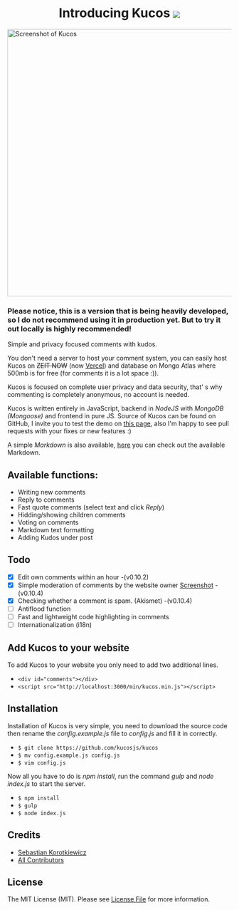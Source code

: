 <h1 style="text-align:center;">Introducing Kucos <a href="https://kucos.js.org"><img style="vertical-align:middle;" src="https://kucos.js.org/assets/img/kucos.gif" /></a></h1>
<img src="https://i.imgur.com/oxUGn7M.gif" style="width: 600px;display: block; margin: 0 auto;" alt="Screenshot of Kucos">

### Please notice, this is a version that is being heavily developed, so I do not recommend using it in production yet. But to try it out locally is highly recommended! 

Simple and privacy focused comments with kudos.

You don't need a server to host your comment system, you can easily host Kucos on <s>ZEIT NOW</s> (now [Vercel](https://vercel.com/)) and database on Mongo Atlas where 500mb is for free (for comments it is a lot space :)).

Kucos is focused on complete user privacy and data security, that' s why commenting is completely anonymous, no account is needed.

Kucos is written entirely in JavaScript, backend in _NodeJS_ with _MongoDB (Mongoose)_ and frontend in pure JS. Source of Kucos can be found on GitHub, I invite you to test the demo on [this page](https://kucos.js.org), also I'm happy to see pull requests with your fixes or new features :)

A simple _Markdown_ is also available, [here](https://kucos.js.org/markdown.html) you can check out the available Markdown.

## Available functions:

- Writing new comments
- Reply to comments
- Fast quote comments (select text and click _Reply_)
- Hidding/showing children comments
- Voting on comments
- Markdown text formatting
- Adding Kudos under post

## Todo
- [x] Edit own comments within an hour -(v0.10.2)
- [x] Simple moderation of comments by the website owner [Screenshot](https://i.imgur.com/Zyt0Jxu.gif) -(v0.10.4)
- [x] Checking whether a comment is spam. (Akismet) -(v0.10.4)
- [ ] Antiflood function
- [ ] Fast and lightweight code highlighting in comments
- [ ] Internationalization (i18n)

## Add Kucos to your website

To add Kucos to your website you only need to add two additional lines.

- `<div id="comments"></div>`
- `<script src="http://localhost:3000/min/kucos.min.js"></script>`

## Installation

Installation of Kucos is very simple, you need to download the source code then rename the _config.example.js_ file to _config.js_ and fill it in correctly.

- `$ git clone https://github.com/kucosjs/kucos`
- `$ mv config.example.js config.js`
- `$ vim config.js`

Now all you have to do is _npm install_, run the command _gulp_ and _node index.js_ to start the server.

- `$ npm install`
- `$ gulp`
- `$ node index.js`

## Credits

- [Sebastian Korotkiewicz](https://github.com/skorotkiewicz)
- [All Contributors](../../contributors)

## License

The MIT License (MIT). Please see [License File](LICENSE) for more information.

